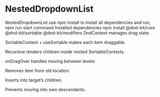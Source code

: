 # NestedDropdownList
NestedDropdownList
use npm install to install all dependencies and run, npm run start command 
Installed dependencies
npm install @dnd-kit/core @dnd-kit/sortable @dnd-kit/modifiers
DndContext manages drag state.

SortableContext + useSortable makes each item draggable.

Recursive <List> renders children inside nested SortableContexts.

onDragOver handles moving between levels:

Removes item from old location.

Inserts into target’s children.

Prevents moving into own descendants.
